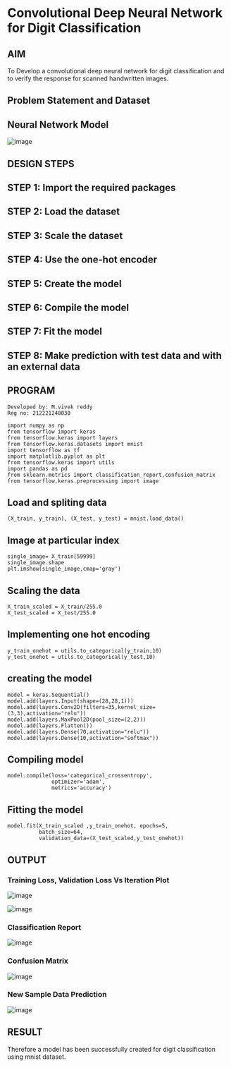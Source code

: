 # Convolutional Deep Neural Network for Digit Classification

## AIM

To Develop a convolutional deep neural network for digit classification and to verify the response for scanned handwritten images.

## Problem Statement and Dataset

## Neural Network Model

![image](https://github.com/Vivekreddy8360/mnist-classification/assets/94525701/b3f67e0f-6bf2-48dd-8ae9-6431b73953df)


## DESIGN STEPS
## STEP 1: Import the required packages
## STEP 2: Load the dataset
## STEP 3: Scale the dataset
## STEP 4: Use the one-hot encoder
## STEP 5: Create the model
## STEP 6: Compile the model
## STEP 7: Fit the model
## STEP 8: Make prediction with test data and with an external data
## PROGRAM
```
Developed by: M.vivek reddy
Reg no: 212221240030
```
```
import numpy as np
from tensorflow import keras
from tensorflow.keras import layers
from tensorflow.keras.datasets import mnist
import tensorflow as tf
import matplotlib.pyplot as plt
from tensorflow.keras import utils
import pandas as pd
from sklearn.metrics import classification_report,confusion_matrix
from tensorflow.keras.preprocessing import image
```
## Load and spliting data
```
(X_train, y_train), (X_test, y_test) = mnist.load_data()
```
## Image at particular index
```
single_image= X_train[59999]
single_image.shape
plt.imshow(single_image,cmap='gray')
```
## Scaling the data
```
X_train_scaled = X_train/255.0
X_test_scaled = X_test/255.0
```
## Implementing one hot encoding
```
y_train_onehot = utils.to_categorical(y_train,10)
y_test_onehot = utils.to_categorical(y_test,10)
```
## creating the model
```
model = keras.Sequential()
model.add(layers.Input(shape=(28,28,1)))
model.add(layers.Conv2D(filters=35,kernel_size=(3,3),activation="relu"))
model.add(layers.MaxPool2D(pool_size=(2,2)))
model.add(layers.Flatten())
model.add(layers.Dense(70,activation="relu"))
model.add(layers.Dense(10,activation="softmax"))
```
## Compiling model
```
model.compile(loss='categorical_crossentropy',
              optimizer='adam',
              metrics='accuracy')
```
## Fitting the model
```
model.fit(X_train_scaled ,y_train_onehot, epochs=5,
          batch_size=64, 
          validation_data=(X_test_scaled,y_test_onehot))
```
## OUTPUT


### Training Loss, Validation Loss Vs Iteration Plot
![image](https://github.com/Vivekreddy8360/mnist-classification/assets/94525701/b62b0b3d-42d0-468f-abb4-6ef3839a94d5)

![image](https://github.com/Vivekreddy8360/mnist-classification/assets/94525701/fd9b4f26-933a-4130-8e69-1448407db799)

### Classification Report
![image](https://github.com/Vivekreddy8360/mnist-classification/assets/94525701/830fdc7d-6019-41b0-ad9b-23982011b98a)


### Confusion Matrix
![image](https://github.com/Vivekreddy8360/mnist-classification/assets/94525701/dfcc5d33-974b-4c8c-b1f0-59f22fc56848)



### New Sample Data Prediction
![image](https://github.com/Vivekreddy8360/mnist-classification/assets/94525701/4fc467df-da39-4bb6-b37b-96d49b3af658)


## RESULT
Therefore a model has been successfully created for digit classification using mnist dataset.

